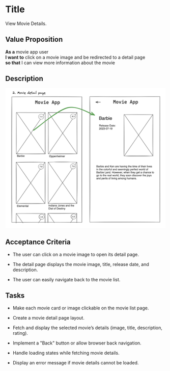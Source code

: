 # Title

View Movie Details.

## Value Proposition

**As a** movie app user <br>
**I want to** click on a movie image and be redirected to a detail page <br>
**so that** I can view more information about the movie <br>

## Description

![wireframe](./assets/scribble-movie-details-page.png)

## Acceptance Criteria

- The user can click on a movie image to open its detail page.

- The detail page displays the movie image, title, release date, and description.

- The user can easily navigate back to the movie list.

## Tasks

- Make each movie card or image clickable on the movie list page.

- Create a movie detail page layout.

- Fetch and display the selected movie’s details (image, title, description, rating).

- Implement a "Back" button or allow browser back navigation.

- Handle loading states while fetching movie details.

- Display an error message if movie details cannot be loaded.
